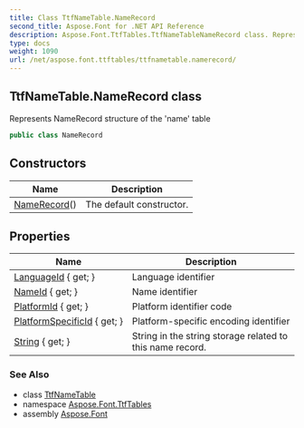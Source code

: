 ```yaml
---
title: Class TtfNameTable.NameRecord
second_title: Aspose.Font for .NET API Reference
description: Aspose.Font.TtfTables.TtfNameTableNameRecord class. Represents NameRecord structure of the name table
type: docs
weight: 1090
url: /net/aspose.font.ttftables/ttfnametable.namerecord/
---
```

## TtfNameTable.NameRecord class

Represents NameRecord structure of the 'name' table

```csharp
public class NameRecord
```

## Constructors

| Name | Description |
| --- | --- |
| [NameRecord](../../aspose.font.ttftables/ttfnametable.namerecord/.ctor)() | The default constructor. |

## Properties

| Name | Description |
| --- | --- |
| [LanguageId](../../aspose.font.ttftables/ttfnametable.namerecord/languageid) { get; } | Language identifier |
| [NameId](../../aspose.font.ttftables/ttfnametable.namerecord/nameid) { get; } | Name identifier |
| [PlatformId](../../aspose.font.ttftables/ttfnametable.namerecord/platformid) { get; } | Platform identifier code |
| [PlatformSpecificId](../../aspose.font.ttftables/ttfnametable.namerecord/platformspecificid) { get; } | Platform-specific encoding identifier |
| [String](../../aspose.font.ttftables/ttfnametable.namerecord/string) { get; } | String in the string storage related to this name record. |

### See Also

* class [TtfNameTable](../ttfnametable/)
* namespace [Aspose.Font.TtfTables](../../aspose.font.ttftables/)
* assembly [Aspose.Font](../../)


